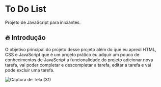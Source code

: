 # To Do List
Projeto de JavaScript para iniciantes.

## 🔥 Introdução
O objetivo principal do projeto desse projeto além do que eu apredi HTML, CSS e JavaScript que é um projeto prático eu adquir um pouco de conhecimentos de JavaScript a funcionalidade do projeto adicionar nova tarefa, vai poder completar e descompletar a tarefa, editar a tarefa e vai pode excluir uma tarefa.

![Captura de Tela (31)](https://github.com/user-attachments/assets/b6b5a164-cb13-49d4-b2b5-56f68f987577)
